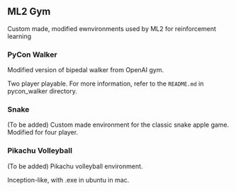 ## ML2 Gym
Custom made, modified ewnvironments used by ML2 for reinforcement learning

### PyCon Walker
Modified version of bipedal walker from OpenAI gym. 

Two player playable. 
For more information, refer to the `README.md` in pycon_walker directory.

### Snake
(To be added)
Custom made environment for the classic snake apple game. 
Modified for four player.

### Pikachu Volleyball
(To be added)
Pikachu volleyball environment. 

Inception-like, with .exe in ubuntu in mac. 
